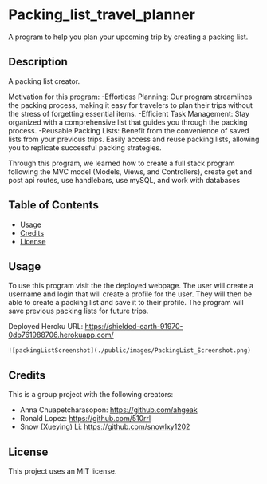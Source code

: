 # Packing_list_travel_planner
A program to help you plan your upcoming trip by creating a packing list.

## Description

A packing list creator. 

Motivation for this program:
-Effortless Planning: Our program streamlines the packing process, making it easy for travelers to plan their trips without the stress of forgetting essential items.
-Efficient Task Management: Stay organized with a comprehensive list that guides you through the packing process. 
-Reusable Packing Lists: Benefit from the convenience of saved lists from your previous trips. Easily access and reuse packing lists, allowing you to replicate successful packing strategies.

Through this program, we learned how to create a full stack program following the MVC model (Models, Views, and Controllers), create get and post api routes, use handlebars, use mySQL, and work with databases

## Table of Contents

- [Usage](#usage)
- [Credits](#credits)
- [License](#license)

## Usage

To use this program visit the the deployed webpage. The user will create a username and login that will create a profile for the user. They will then be able to create a packing list and save it to their profile. The program will save previous packing lists for future trips.

Deployed Heroku URL: https://shielded-earth-91970-0db761988706.herokuapp.com/


    ![packingListScreenshot](./public/images/PackingList_Screenshot.png)

## Credits

This is a group project with the following creators:
- Anna Chuapetcharasopon: https://github.com/ahgeak 
- Ronald Lopez: https://github.com/510rrl
- Snow (Xueying) Li: https://github.com/snowlxy1202


## License

This project uses an MIT license.
